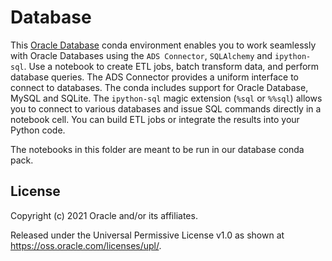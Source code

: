 Database 
=========

This [Oracle Database](https://docs.cloud.oracle.com/en-us/iaas/data-science/using/use-notebook-sessions.htm#conda_understand_environments) conda environment enables you to work seamlessly with Oracle Databases using the `ADS Connector`, `SQLAlchemy` and `ipython-sql`. Use a notebook to create ETL jobs, batch transform data, and perform database queries. The ADS Connector provides a uniform interface to connect to databases. The conda includes support for Oracle Database, MySQL and SQLite. The `ipython-sql` magic extension (`%sql` or `%%sql`) allows you to connect to various databases and issue SQL commands directly in a notebook cell. You can build ETL jobs or integrate the results into your Python code. 

The notebooks in this folder are meant to be run in our database conda pack.


## License

Copyright (c) 2021 Oracle and/or its affiliates.

Released under the Universal Permissive License v1.0 as shown at <https://oss.oracle.com/licenses/upl/>.
